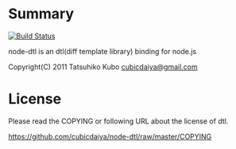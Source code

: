 Summary
===========

[![Build Status](https://travis-ci.org/cubicdaiya/node-dtl.png?branch=master)](https://travis-ci.org/cubicdaiya/node-dtl)

node-dtl is an dtl(diff template library) binding for node.js

Copyright(C) 2011  Tatsuhiko Kubo <cubicdaiya@gmail.com>

License
===========

Please read the COPYING or following URL about the license of dtl.

https://github.com/cubicdaiya/node-dtl/raw/master/COPYING
